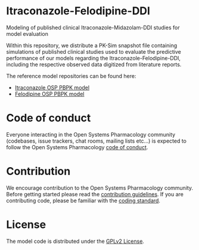 # Itraconazole-Felodipine-DDI

Modeling of published clinical Itraconazole-Midazolam-DDI studies for model evaluation

Within this repository, we distribute a PK-Sim snapshot file containing simulations of published clinical studies used to evaluate the predictive performance of our models regarding the Itraconazole-Felodipine-DDI, including the respective observed data digitized from literature reports.

The reference model repositories can be found here:
* [Itraconazole OSP PBPK model](https://github.com/Open-Systems-Pharmacology/Itraconazole-Model)
* [Felodipine OSP PBPK model](https://github.com/Open-Systems-Pharmacology/Felodipine-Model)

# Code of conduct
Everyone interacting in the Open Systems Pharmacology community (codebases, issue trackers, chat rooms, mailing lists etc...) is expected to follow the Open Systems Pharmacology [code of conduct](https://github.com/Open-Systems-Pharmacology/Suite/blob/master/CODE_OF_CONDUCT.md#contributor-covenant-code-of-conduct).

# Contribution
We encourage contribution to the Open Systems Pharmacology community. Before getting started please read the [contribution guidelines](https://github.com/Open-Systems-Pharmacology/Suite/blob/master/CONTRIBUTING.md#ways-to-contribute). If you are contributing code, please be familiar with the [coding standard](https://github.com/Open-Systems-Pharmacology/Suite/blob/master/CODING_STANDARDS.md#visual-studio-settings).

# License
The model code is distributed under the [GPLv2 License](https://github.com/Open-Systems-Pharmacology/Suite/blob/develop/LICENSE).

